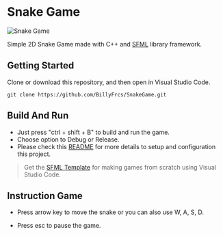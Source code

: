 <h1>Snake Game</h1>

![Snake Game](https://github.com/BillyFrcs/SnakeGame/blob/master/assets/example/Snake.png)

<!--
![Snake Game](https://github.com/BillyFrcs/SnakeGame/blob/master/assets/example/SnakeGameSample.png)
-->

Simple 2D Snake Game made with C++ and [SFML](https://www.sfml-dev.org/index.php) library framework.

## Getting Started

Clone or download this repository, and then open in Visual Studio Code.

```
git clone https://github.com/BillyFrcs/SnakeGame.git
```

## Build And Run

- Just press "ctrl + shift + B" to build and run the game.
- Choose option to Debug or Release.
- Please check this [README](https://github.com/BillyFrcs/SnakeGame/blob/master/Template/README.md) for more details to setup and configuration this project.

> Get the [SFML Template](https://github.com/andrew-r-king/sfml-vscode-boilerplate) for making games from scratch using Visual Studio Code.

## Instruction Game

- Press arrow key to move the snake or you can also use W, A, S, D.

- Press esc to pause the game.
